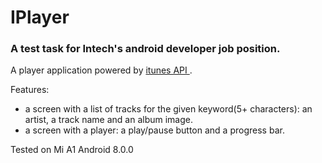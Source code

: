 # IPlayer
### A test task for Intech's android developer job position.

A player application powered by [itunes API ](https://itunes.apple.com/search?term=hendrix).

Features:
 - a screen with a list of tracks for the given keyword(5+ characters): an artist, a track name and an album image.
 - a screen with a player: a play/pause button and a progress bar.

Tested on Mi A1 Android 8.0.0
